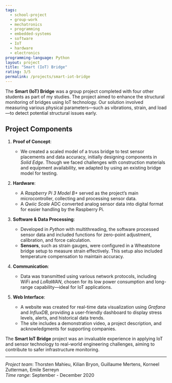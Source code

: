 ```yaml
---
tags:
  - school-project
  - group-work
  - mechatronics
  - programming
  - embedded-systems
  - software
  - IoT
  - hardware
  - electronics
programming-language: Python
layout: project
title: "Smart (IoT) Bridge"
rating: 3/5
permalink: /projects/smart-iot-bridge
---
```


The **Smart (IoT) Bridge** was a group project completed with four other students as part of my studies. The project aimed to enhance the structural monitoring of bridges using IoT technology. Our solution involved measuring various physical parameters—such as vibrations, strain, and load—to detect potential structural issues early.

## Project Components

1. **Proof of Concept**: 
    - We created a scaled model of a truss bridge to test sensor placements and data accuracy, initially designing components in *Solid Edge*. Though we faced challenges with construction materials and equipment availability, we adapted by using an existing bridge model for testing.

2. **Hardware**: 
    - A *Raspberry Pi 3 Model B+* served as the project’s main microcontroller, collecting and processing sensor data.
    - A *Qwiic Scale* ADC converted analog sensor data into digital format for easier handling by the Raspberry Pi.
  
3. **Software & Data Processing**:
    - Developed in *Python* with multithreading, the software processed sensor data and included functions for zero-point adjustment, calibration, and force calculation.
    - **Sensors**, such as strain gauges, were configured in a Wheatstone bridge setup to measure strain effectively. This setup also included temperature compensation to maintain accuracy.

4. **Communication**: 
    - Data was transmitted using various network protocols, including WiFi and *LoRaWAN*, chosen for its low power consumption and long-range capability—ideal for IoT applications.

5. **Web Interface**:
    - A website was created for real-time data visualization using *Grafana* and *InfluxDB*, providing a user-friendly dashboard to display stress levels, alerts, and historical data trends.
    - The site includes a demonstration video, a project description, and acknowledgments for supporting companies.

The **Smart IoT Bridge** project was an invaluable experience in applying IoT and sensor technology to real-world engineering challenges, aiming to contribute to safer infrastructure monitoring.

---

*Project team*: Thorsten Mahieu, Kilian Bryon, Guillaume Mertens, Korneel Zutterman, Emile Serreyn  
*Time range*: September - December 2020  
